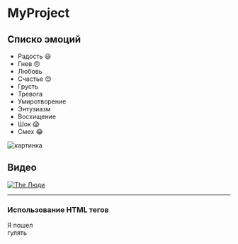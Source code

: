 # MyProject
## Списко эмоций
* Радость :smiley:
* Гнев :angry:
* Любовь
* Счастье :blush:
* Грусть   
* Тревога
* Умиротворение 
* Энтузиазм
* Восхищение 
* Шок :scream:
* Смех :joy:

![картинка](https://encrypted-tbn0.gstatic.com/images?q=tbn:ANd9GcR6ZqXPcKAS7nvx_i7z3dsEcjSgX09-E7rOtaHNAI-F&s)

## Видео
[![The Люди](https://yt3.ggpht.com/ytc/AMLnZu9NKZZWIq0RM81YggnqD1zKAYZP8v7sRNztwm6mMg=s900-c-k-c0x00ffffff-no-rj)](https://youtu.be/8kNyectr37s)
___
### Использование HTML тегов 
Я пошел <br> гулять
